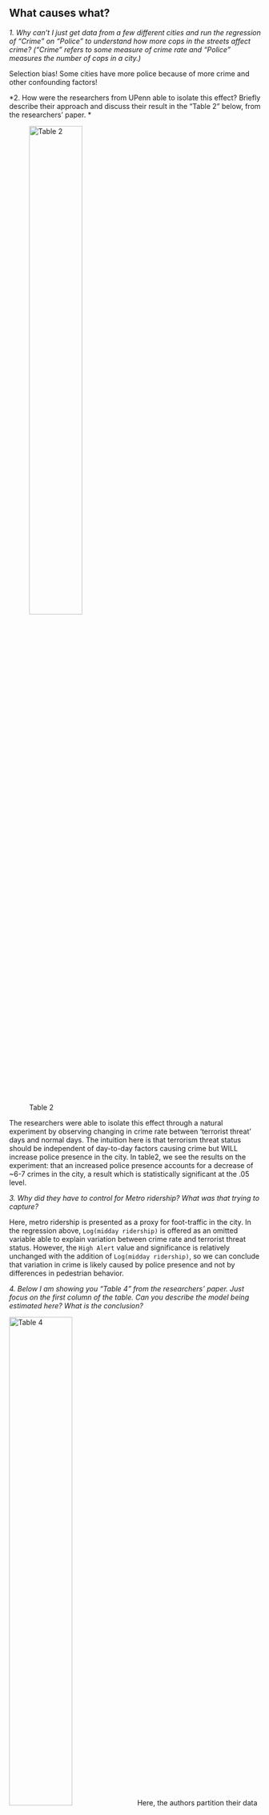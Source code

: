 ## What causes what?

*1. Why can’t I just get data from a few different cities and run the
regression of “Crime” on “Police” to understand how more cops in the
streets affect crime? (“Crime” refers to some measure of crime rate and
“Police” measures the number of cops in a city.)*

Selection bias! Some cities have more police because of more crime and
other confounding factors!

*2. How were the researchers from UPenn able to isolate this effect?
Briefly describe their approach and discuss their result in the “Table
2” below, from the researchers’ paper. *

<figure>
<img src="figures/ex3table2.png" style="width:50.0%" alt="Table 2" />
<figcaption aria-hidden="true">Table 2</figcaption>
</figure>

The researchers were able to isolate this effect through a natural
experiment by observing changing in crime rate between ‘terrorist
threat’ days and normal days. The intuition here is that terrorism
threat status should be independent of day-to-day factors causing crime
but WILL increase police presence in the city. In table2, we see the
results on the experiment: that an increased police presence accounts
for a decrease of ~6-7 crimes in the city, a result which is
statistically significant at the .05 level.

*3. Why did they have to control for Metro ridership? What was that
trying to capture?*

Here, metro ridership is presented as a proxy for foot-traffic in the
city. In the regression above, `Log(midday ridership)` is offered as an
omitted variable able to explain variation between crime rate and
terrorist threat status. However, the `High Alert` value and
significance is relatively unchanged with the addition of
`Log(midday ridership)`, so we can conclude that variation in crime is
likely caused by police presence and not by differences in pedestrian
behavior.

*4. Below I am showing you “Table 4” from the researchers’ paper. Just
focus on the first column of the table. Can you describe the model being
estimated here? What is the conclusion?*

<img src="figures/ex3table4.png" style="width:50.0%" alt="Table 4" />
Here, the authors partition their data to distinguish between district 1
and all other districts. District 1 is a district of high government
importance, and non-patrolling officers from across the city are
directed here during periods of high alert. Our conclusion from the
regression is that the majority of decline in crime during high alert
periods is located in district 1, and that decreases in other parts of
the city are not statistically significant. This aligns with the
findings of the paper, since increase of police presence will be
dedicated towards district 1, we expect this is where decrease of crime
should occur IF more police -&gt; less crime.

## Tree modeling: dengue cases

*Your task is to use *CART*, *random forests*, and *gradient-boosted
trees* to predict dengue cases (or log dengue cases – your choice, just
explain) based on the features available in the data set. As we usually
do, hold out some of the data as a testing set to quantify the
performance of these models. (That is, any cross validation should be
done *only* on the training data, with the testing data held as a final
check to compare your best CART model vs. your best random forest model
vs. your best boosted tree model.) Then, for whichever model has the
better performance on the testing data, make three partial dependence
plots: *

*- specific\_humidity* *- precipitation\_amt* *- wild card/writer’s
choice: you choose a feature that looks interesting and make a partial
dependence plot for that.*

We first impute the data with KNN method and scale all variables except
the dependent one.

Now we train the CART model with the training data and select the best
parameters. Since the sample size is not big, we choose the default
minsplit and use cv to choose the best cp
![](excersises03_files/figure-markdown_strict/unnamed-chunk-3-1.png)

From the plot, we choose cp to be 0.011 according to minimium criterion.
Then we move to the random forest model. We choose the number of
bootstrapped sample to be 2000 to avoid selection for n.trees. number of
features is chosen using OOB method.
![](excersises03_files/figure-markdown_strict/unnamed-chunk-4-1.png)

From the plot, we choose mtry to be 5 according to the minimum
criterion.

Next, we consider the Gradient Boosting Decision Tree model (GBDT). Once
again, we choose a large number of trees to avoid selection for n.trees.
In addition to the standard choice of gaussian distribution, we choose a
poisson distribution for y since the outcome total\_cases is a sum of
count. Next we choose the interaction.depth and shrinkage by CV. We
choose the default value for n.minobsinnode as 10 due to the small
sample size, and because we don’t want each tree to go too deep which
may lead to overfitting. (Here, the selection may take a long time. You
can can just run the last two command)

From our tuning result, for gaussian model, depth is 7 and shrinkage
rate is 0.01; for poisson model, depth is 8 and shrinkage rate is 0.005.
Then we use the test data to measure the performance for all these four
models by RMSE.
![](excersises03_files/figure-markdown_strict/unnamed-chunk-6-1.png) The
plot shows our GBDT Normal model has the lowest RMSE. We finish by
making 3 partial dependence plots for the model: specific\_humidity,
precipitation\_amt and tdtr\_k.

![](excersises03_files/figure-markdown_strict/unnamed-chunk-7-1.png)![](excersises03_files/figure-markdown_strict/unnamed-chunk-7-2.png)![](excersises03_files/figure-markdown_strict/unnamed-chunk-7-3.png)

## Predictive model building: green certification

*Your goal is to build the best predictive model possible for *revenue
per square foot per calendar year*, and to use this model to quantify
the average change in rental income per square foot (whether in absolute
or percentage terms) associated with green certification, holding other
features of the building constant. (This might entail, for example, a
partial dependence plot, depending on what model you work with here.)
Note that revenue per square foot per year is the product of two terms:
`rent` and `leasing_rate`! This reflects the fact that, for example,
high-rent buildings with low occupancy may not actually bring in as much
revenue as lower-rent buildings with higher occupancy. *

First, we build all of standard models with limited feature engineering
and see which one does best out of the box! The feature engineering we
did perform is excluding non-predictive columns as well as rent and
lease rate to remove redundancy. We also remove any missing values and
scale all features. The models constructed are: - linear regression -
stepwise - lasso - KNN - descision tree - random forest - GBM - XGBoost

We compare these models by creating an 80% train/test split and forming
predictions on the ‘test’ data set using above models trained using the
‘train’ data set. For KNN and Lasso, we used CV to estimate optimal
k/lambda. We then calculate RSME for each model:

<figure>
<img src="figures/Initial_model_comparison.png" alt="Table 4" />
<figcaption aria-hidden="true">Table 4</figcaption>
</figure>

We see that, unsurprisingly, gbm, random forest and xgboost do the best
out of box. We now turn to tuning those models to determine which is
best. We use intuition and cross validation to tune each tree model. For
xgboost, we increase to `max_depth = 8` to make the the model more
complex and increase number of trees to `nrounds = 10000` to improve
performance. Our final model is xgboost.

![](excersises03_files/figure-markdown_strict/unnamed-chunk-9-1.png)

    ## xgboost rsme: 813.0357

In order to answer our principal question of whether or not a ‘green
rating’ has a significant effect on building revenue we calculate a
partial dependence plot for green\_rating vs predicted revenue per
square foot using the pdp package. Note that since we scaled the
features earlier, the green rating goes from -0.3083384 to 3.2427753
instead of 0 to 1. Buildings with green certification (a green rating of
1, which scaled to approximately 3.243) are predicted to generate more
revenue per square foot than non-green certified buildings (a green
rating of 0, which scaled to approximately -0.308).

![](excersises03_files/figure-markdown_strict/unnamed-chunk-10-1.png)

As shown, the categorical shift from green\_rating == 0 to green\_rating
== 1 corresponds to roughly $100 of predicted revenue per sqft, all else
held constant. Lets compare to the actual difference in revenue/sqft/yr,
where other characteristics are not held constant.

![](excersises03_files/figure-markdown_strict/unnamed-chunk-11-1.png)

Indeed, here we can see on the same scale of axis that green buildings
are much more profitable when we do not take underlying characteristics
into consideration. This is doubtless due to the fact that buildings
with green\_ratings == 1 are more likely to be nicer overall! Our chosen
model, however, is able to parse out a far more accurate revenue
increase of LEED or EnergyStar certifications as $100 revenue/sqft/yr.

## Predictive model building: California housing

*Your task is to build the best predictive model you can for
`medianHouseValue`, using the other available features. Write a short
report detailing your methods. Make sure your report includes an
estimate for the overall out-of-sample accuracy of your proposed model.
Also include three figures:*

*- a plot of the original data, using a color scale to show
medianHouseValue (or log medianHouseValue) versus longitude (x) and
latitude (y). * *- a plot of your model’s predictions of
medianHouseValue (or log medianHouseValue) versus longitude (x) and
latitude (y). * *- a plot of your model’s errors/residuals (or log
residuals) versus longitude (x) and latitude (y).*

We first scale all data except the dependent variable and split the
sample into train set and test set. Similar to last problem, we tried 6
models to predict the value for the median house value: a baseline
linear model, lasso model with 2nd order interaction terms, Random
Forest model, GBDT model and XGBoost model. We first run the linear
models.

Then we look at Random forest model. We use 1000 trees and choose mtry
as default.

We explore 2 boosted tree models here, GBDT and XGboost model. Starting
with GBDT, we use CV to select the best interaction depth and shrinkage
rate. We set the n.trees as 1000 since we think it’s sufficient large
and we set the distribution as gaussian. Since the sample size is small,
we set the n.minobsinnode to be 10.

Then we look at the XGBoost model. By CV we choose the 3 best
parameters: max\_depth, subsample and eta. After the cv selection, we
run a loop through common parameter options to determine ‘best
parameters’: max\_depth = 6 and nrounds = 10000.

Now we compare the out-of-sample performance for all these 6 models. The
plot shows our XGBoost model have the lowest RMSE so we are going to use
this model for the following figures.

![](excersises03_files/figure-markdown_strict/unnamed-chunk-18-1.png)

![](excersises03_files/figure-markdown_strict/unnamed-chunk-20-1.png)![](excersises03_files/figure-markdown_strict/unnamed-chunk-20-2.png)![](excersises03_files/figure-markdown_strict/unnamed-chunk-20-3.png)

It appears as though our model is best able to predict average housing
prices, and struggles to predict especially low and high prices in the
interior and coast, respectively. California is a land of extremes!
